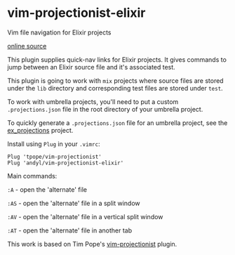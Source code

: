 # vim-projectionist-elixir

Vim file navigation for Elixir projects

[online source][l1]

This plugin supplies quick-nav links for Elixir projects.  It
gives commands to jump between an Elixir source file and it's
associated test.

This plugin is going to work with `mix` projects where source
files are stored under the `lib` directory and corresponding test
files are stored under `test`.  

To work with umbrella projects, you'll need to put a custom
`.projections.json` file in the root directory of your umbrella
project.

To quickly generate a `.projections.json` file for an umbrella
project, see the [ex_projections][l3] project.

Install using `Plug` in your `.vimrc`:

    Plug 'tpope/vim-projectionist'
    Plug 'andyl/vim-projectionist-elixir'

Main commands:

`:A` - open the 'alternate' file

`:AS` - open the 'alternate' file in a split window

`:AV` - open the 'alternate' file in a vertical split window

`:AT` - open the 'alternate' file in another tab

This work is based on Tim Pope's [vim-projectionist][l2] plugin.  

[l1]: https://github.com/andyl/vim-projectionist-elixir
[l2]: https://github.com/tpope/vim-projectionist
[l3]: https://github.com/andyl/ex_projections
